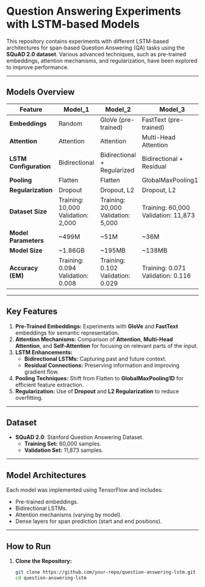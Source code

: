# **Question Answering Experiments with LSTM-based Models**

This repository contains experiments with different LSTM-based architectures for span-based Question Answering (QA) tasks using the **SQuAD 2.0 dataset**. Various advanced techniques, such as pre-trained embeddings, attention mechanisms, and regularization, have been explored to improve performance.

---

## **Models Overview**

| Feature                | Model\_1                 | Model\_2                 | Model\_3                 | Model\_4                 |
|------------------------|--------------------------|--------------------------|--------------------------|--------------------------|
| **Embeddings**         | Random                  | GloVe (pre-trained)      | FastText (pre-trained)   | FastText (pre-trained)   |
| **Attention**          | Attention               | Attention               | Multi-Head Attention     | Self-Attention          |
| **LSTM Configuration** | Bidirectional           | Bidirectional + Regularized | Bidirectional + Residual | Bidirectional + Residual |
| **Pooling**            | Flatten                | Flatten                | GlobalMaxPooling1D       | GlobalMaxPooling1D       |
| **Regularization**     | Dropout                | Dropout, L2            | Dropout, L2             | Dropout, L2             |
| **Dataset Size**       | Training: 10,000 <br> Validation: 2,000 | Training: 20,000 <br> Validation: 5,000 | Training: 60,000 <br> Validation: 11,873 | Training: 60,000 <br> Validation: 11,873 |
| **Model Parameters**   | ~499M                   | ~51M                    | ~36M                    | ~36M                    |
| **Model Size**         | ~1.86GB                | ~195MB                 | ~138MB                 | ~138MB                 |
| **Accuracy (EM)**      | Training: 0.094 <br> Validation: 0.008 | Training: 0.102 <br> Validation: 0.029 | Training: 0.071 <br> Validation: 0.116 | Training: 0.972 <br> Validation: 0.22 |

---

## **Key Features**
1. **Pre-Trained Embeddings:** Experiments with **GloVe** and **FastText** embeddings for semantic representation.
2. **Attention Mechanisms:** Comparison of **Attention**, **Multi-Head Attention**, and **Self-Attention** for focusing on relevant parts of the input.
3. **LSTM Enhancements:**
   - **Bidirectional LSTMs:** Capturing past and future context.
   - **Residual Connections:** Preserving information and improving gradient flow.
4. **Pooling Techniques:** Shift from Flatten to **GlobalMaxPooling1D** for efficient feature extraction.
5. **Regularization:** Use of **Dropout** and **L2 Regularization** to reduce overfitting.

---

## **Dataset**
- **SQuAD 2.0**: Stanford Question Answering Dataset.
  - **Training Set:** 60,000 samples.
  - **Validation Set:** 11,873 samples.

---

## **Model Architectures**
Each model was implemented using TensorFlow and includes:
- Pre-trained embeddings.
- Bidirectional LSTMs.
- Attention mechanisms (varying by model).
- Dense layers for span prediction (start and end positions).

---

## **How to Run**
1. **Clone the Repository:**
   ```bash
   git clone https://github.com/your-repo/question-answering-lstm.git
   cd question-answering-lstm


